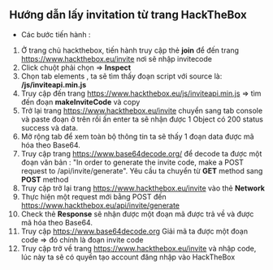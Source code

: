 ## Hướng dẫn lấy invitation từ trang HackTheBox
* Các bước tiến hành : 
1. Ở trang chủ hackthebox, tiến hành truy cập thẻ **join** để đến trang https://www.hackthebox.eu/invite nơi sẽ nhập invitecode
2. Click chuột phải chọn => **Inspect**
3. Chọn tab elements , ta sẽ tìm thấy đoạn script với source là: **/js/inviteapi.min.js**
4. Truy cập đến trang https://www.hackthebox.eu/js/inviteapi.min.js => tìm đến đoạn **makeInviteCode** và copy
5. Trở lại trang https://www.hackthebox.eu/invite chuyển sang tab console và paste đoạn ở trên rồi ấn enter ta sẽ nhận được 1 Object có
200 status success và data.
6. Mở rộng tab để xem toàn bộ thông tin ta sẽ thấy 1 đoạn data được mã hóa theo Base64.
7. Truy cập trang https://www.base64decode.org/ để decode ta được một đoạn văn bản : "In order to generate the invite code, make a POST request to /api/invite/generate".
Yêu cầu ta chuyển từ **GET** method sang **POST** method
8. Truy cập trở lại trang https://www.hackthebox.eu/invite vào thẻ **Network**
9. Thực hiện một request mới bằng POST đến https://www.hackthebox.eu/api/invite/generate
10. Check thẻ **Response** sẽ nhận được một đoạn mã được trả về và được mã hóa theo Base64.
11. Truy cập https://www.base64decode.org Giải mã ta được một đoạn code => đó chính là đoạn invite code
12. Truy cập trở về trang https://www.hackthebox.eu/invite và nhập code, lúc này ta sẽ có quyền tạo account đăng nhập vào HackTheBox
